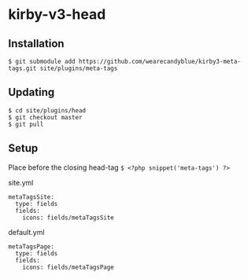 # kirby-v3-head

## Installation
```$ git submodule add https://github.com/wearecandyblue/kirby3-meta-tags.git site/plugins/meta-tags ```

## Updating
```
$ cd site/plugins/head
$ git checkout master
$ git pull
```


## Setup
Place before the closing head-tag ```$ <?php snippet('meta-tags') ?>```

site.yml
```
metaTagsSite:
  type: fields
  fields:
    icons: fields/metaTagsSite
```

default.yml

```
metaTagsPage:
  type: fields
  fields:
    icons: fields/metaTagsPage
```
